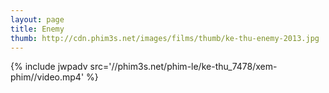 ```yaml
---
layout: page
title: Enemy
thumb: http://cdn.phim3s.net/images/films/thumb/ke-thu-enemy-2013.jpg
---
```

{% include jwpadv src='//phim3s.net/phim-le/ke-thu_7478/xem-phim//video.mp4' %}